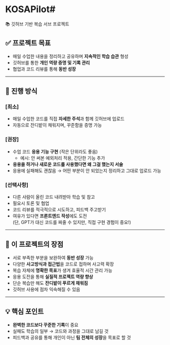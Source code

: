 # KOSAPilot# 

📚 깃허브 기반 복습 서브 프로젝트

## ✅ 프로젝트 목표
- 매일 수업한 내용을 정리하고 공유하며 **지속적인 학습 습관** 형성
- 깃허브를 통한 **개인 역량 증명 및 기록 관리**
- 협업과 코드 리뷰를 통해 **동반 성장**

---

## 📝 진행 방식

### [최소]
- 매일 수업한 코드를 직접 **자세한 주석**과 함께 깃허브에 업로드
- 자동으로 잔디밭이 채워지며, 꾸준함을 증명 가능

### [권장]
- 수업 코드 **응용 기능 구현** (작은 단위라도 좋음)
  - 예시: 안 써본 예외처리 적용, 간단한 기능 추가
- **응용을 하거나 새로운 코드를 사용했다면 왜 그걸 했는지 서술**
- 응용에 실패해도 괜찮음 → 어떤 부분이 안 되었는지 정리하고 그대로 업로드 가능

### [선택사항]
- 다른 사람이 올린 코드 내려받아 학습 및 참고
- 필요시 토론 및 협업
- 코드 리뷰를 적극적으로 시도하고, 피드백 주고받기
- 여유가 있다면 **프론트엔드 작성**에도 도전  
  (단, GPT가 대신 코드를 짜줄 수 있지만, 직접 구현 경험이 중요!)

---

## 🌱 이 프로젝트의 장점
- 서로 부족한 부분을 보완하여 **동반 성장** 가능
- 다양한 **사고방식과 접근법**을 코드로 접하며 사고력 확장
- 복습 자체에 **명확한 목표**가 생겨 효율적 시간 관리 가능
- 응용 도전을 통해 **실질적 프로젝트 역량 향상**
- 단순 복습만 해도 **잔디밭이 푸르게 채워짐**
- 깃허브 사용에 점차 익숙해질 수 있음

---

## 💡 핵심 포인트
- **완벽한 코드보다 꾸준한 기록**이 중요
- 실패도 학습의 일부 → 코드와 과정을 그대로 남길 것
- 피드백과 공유를 통해 개인이 아닌 **팀 전체의 성장**을 목표로 할 것


